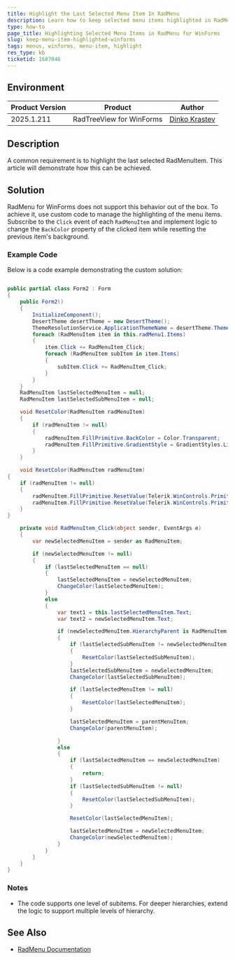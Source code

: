 ```yaml
---
title: Highlight the Last Selected Menu Item In RadMenu 
description: Learn how to keep selected menu items highlighted in RadMenu for WinForms by implementing custom code.
type: how-to
page_title: Highlighting Selected Menu Items in RadMenu for WinForms
slug: keep-menu-item-highlighted-winforms
tags: menus, winforms, menu-item, highlight
res_type: kb
ticketid: 1687046
---
```


## Environment

|Product Version|Product|Author|
|----|----|----|
|2025.1.211|RadTreeView for WinForms|[Dinko Krastev](https://www.telerik.com/blogs/author/dinko-krastev)|

## Description

A common requirement is to highlight the last selected RadMenuItem. This article will demonstrate how this can be achieved.

## Solution

RadMenu for WinForms does not support this behavior out of the box. To achieve it, use custom code to manage the highlighting of the menu items. Subscribe to the `Click` event of each `RadMenuItem` and implement logic to change the `BackColor` property of the clicked item while resetting the previous item's background.

### Example Code

Below is a code example demonstrating the custom solution:

````C#

public partial class Form2 : Form
{
    public Form2()
    {
        InitializeComponent();
        DesertTheme desertTheme = new DesertTheme();
        ThemeResolutionService.ApplicationThemeName = desertTheme.ThemeName;
        foreach (RadMenuItem item in this.radMenu1.Items)
        {
            item.Click += RadMenuItem_Click;
            foreach (RadMenuItem subItem in item.Items)
            {
                subItem.Click += RadMenuItem_Click;
            }
        }
    }
    RadMenuItem lastSelectedMenuItem = null;
    RadMenuItem lastSelectedSubMenuItem = null;

    void ResetColor(RadMenuItem radMenuItem)
    {
        if (radMenuItem != null)
        {
            radMenuItem.FillPrimitive.BackColor = Color.Transparent;
            radMenuItem.FillPrimitive.GradientStyle = GradientStyles.Linear;
        }
    }

    void ResetColor(RadMenuItem radMenuItem)
{
    if (radMenuItem != null)
    {
        radMenuItem.FillPrimitive.ResetValue(Telerik.WinControls.Primitives.FillPrimitive.BackColorProperty, Telerik.WinControls.ValueResetFlags.Local);
        radMenuItem.FillPrimitive.ResetValue(Telerik.WinControls.Primitives.FillPrimitive.GradientStyleProperty, Telerik.WinControls.ValueResetFlags.Local);
    }
}

    private void RadMenuItem_Click(object sender, EventArgs e)
    {
        var newSelectedMenuItem = sender as RadMenuItem;

        if (newSelectedMenuItem != null)
        {
            if (lastSelectedMenuItem == null)
            {
                lastSelectedMenuItem = newSelectedMenuItem;
                ChangeColor(lastSelectedMenuItem);
            }
            else
            {
                var text1 = this.lastSelectedMenuItem.Text;
                var text2 = newSelectedMenuItem.Text;

                if (newSelectedMenuItem.HierarchyParent is RadMenuItem parentMenuItem)
                {
                    if (lastSelectedSubMenuItem != newSelectedMenuItem)
                    {
                        ResetColor(lastSelectedSubMenuItem);
                    }
                    lastSelectedSubMenuItem = newSelectedMenuItem;
                    ChangeColor(lastSelectedSubMenuItem);

                    if (lastSelectedMenuItem != null)
                    {
                        ResetColor(lastSelectedMenuItem);
                    }

                    lastSelectedMenuItem = parentMenuItem;
                    ChangeColor(parentMenuItem);

                }
                else
                {
                    if (lastSelectedMenuItem == newSelectedMenuItem)
                    {
                        return;
                    }
                    if (lastSelectedSubMenuItem != null)
                    {
                        ResetColor(lastSelectedSubMenuItem);
                    }

                    ResetColor(lastSelectedMenuItem);

                    lastSelectedMenuItem = newSelectedMenuItem;
                    ChangeColor(newSelectedMenuItem);
                }                    
            }
        }
    }
}

````

### Notes
- The code supports one level of subitems. For deeper hierarchies, extend the logic to support multiple levels of hierarchy.

## See Also

- [RadMenu Documentation](https://docs.telerik.com/devtools/winforms/controls/menus/menu/overview)
